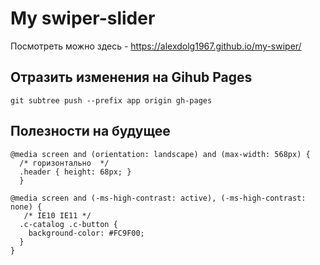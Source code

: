 # My swiper-slider

Посмотреть можно здесь - https://alexdolg1967.github.io/my-swiper/

## Отразить изменения на Gihub Pages

```
git subtree push --prefix app origin gh-pages
```

## Полезности на будущее

```
@media screen and (orientation: landscape) and (max-width: 568px) {
  /* горизонтально  */
  .header { height: 68px; }
  }

@media screen and (-ms-high-contrast: active), (-ms-high-contrast: none) {
   /* IE10 IE11 */
  .c-catalog .c-button {
  	background-color: #FC9F00;
  }
}

```
